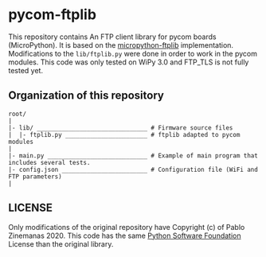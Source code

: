 # pycom-ftplib
This repository contains An FTP client library for pycom boards (MicroPython). It is based on the [micropython-ftplib](https://github.com/SpotlightKid/micropython-ftplib) implementation. Modifications to the `lib/ftplib.py` were done in order to work in the pycom modules. This code was only tested on WiPy 3.0 and FTP_TLS is not fully tested yet.

## Organization of this repository 

````
root/
|
|- lib/ _______________________________ # Firmware source files
|  |- ftplib.py _______________________ # ftplib adapted to pycom modules
|
|- main.py ____________________________ # Example of main program that includes several tests.
|- config.json ________________________ # Configuration file (WiFi and FTP parameters)
|
````
## LICENSE

Only modifications of the original repository have Copyright (c) of Pablo Zinemanas 2020. This code has the same [Python Software Foundation](https://docs.python.org/3/license.html) License than the original library.
